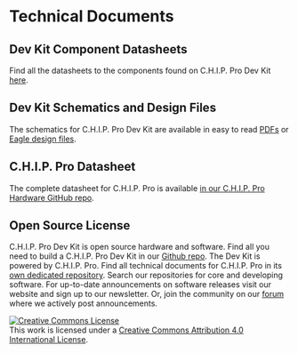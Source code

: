 # Technical Documents

## Dev Kit Component Datasheets

Find all the datasheets to the components found on C.H.I.P. Pro Dev Kit [here](https://github.com/NextThingCo/Dev_Kit-Hardware/tree/master/Datasheets).

## Dev Kit Schematics and Design Files

The schematics for C.H.I.P. Pro Dev Kit are available in easy to read [PDFs](https://github.com/NextThingCo/Dev_Kit-Hardware/tree/master/PDFs) or [Eagle design files](https://github.com/NextThingCo/Dev_Kit-Hardware/tree/master/PCB). 

## C.H.I.P. Pro Datasheet

The complete datasheet for C.H.I.P. Pro is available [in our C.H.I.P. Pro Hardware GitHub repo](https://github.com/NextThingCo/CHIP_Pro-Hardware/raw/master/Datasheets).

## Open Source License

C.H.I.P. Pro Dev Kit is open source hardware and software. Find all you need to build a C.H.I.P. Pro Dev Kit in our [Github repo](https://github.com/NextThingCo/Dev_Kit-Hardware). The Dev Kit is powered by C.H.I.P. Pro. Find all technical documents for C.H.I.P. Pro in its [own dedicated repository](https://github.com/NextThingCo/CHIP_Pro-Hardware). Search our repositories for core and developing software. For up-to-date announcements on software releases visit our website and sign up to our newsletter. Or, join the community on our [forum](https://bbs.nextthing.co/) where we actively post announcements.   

<a rel="license" href="http://creativecommons.org/licenses/by/4.0/"><img alt="Creative Commons License" style="border-width:0" src="https://i.creativecommons.org/l/by/4.0/88x31.png" /></a><br />This work is licensed under a <a rel="license" href="http://creativecommons.org/licenses/by/4.0/">Creative Commons Attribution 4.0 International License</a>.




